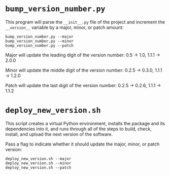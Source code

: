 # `bump_version_number.py`

This program will parse the `__init__.py` file of the project and
increment the `__version__` variable by a major, minor, or patch
amount:

```
bump_version_number.py --major
bump_version_number.py --minor
bump_version_number.py --patch
```

Major will update the leading digit of the version number: 0.5 -> 1.0, 1.1.1 -> 2.0.0

Minor will update the middle digit of the version number: 0.2.5 -> 0.3.0, 1.1.1 -> 1.2.0

Patch will update the last digit of the version number: 0.2.5 -> 0.2.6, 1.1.1 -> 1.1.2

# `deploy_new_version.sh`

This script creates a virtual Python environment, installs the package
and its dependencies into it, and runs through all of the steps to build,
check, install, and upload the next version of the software.

Pass a flag to indicate whether it should update the major, minor, or patch version:

```
deploy_new_version.sh --major
deploy_new_version.sh --minor
deploy_new_version.sh --patch
```
